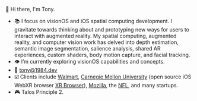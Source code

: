 👋 Hi there, I'm Tony.

- :books: I focus on visionOS and iOS spatial computing development. I gravitate towards thinking about and prototyping new ways for users to interact with augmented reality. My spatial computing, augmented reality, and computer vision work has delved into depth estimation, semantic image segmentation, salience analysis, shared AR experiences, custom shaders, body motion capture, and facial tracking.
- 👁️ I’m currently exploring visionOS capabilities and concepts.
- :email: tony@1984.dev
- :ballot_box_with_check: Clients include [Walmart](https://www.walmart.com), [Carnegie Mellon University](https://www.cmu.edu) (open source iOS WebXR browser [XR Browser](https://github.com/conix-center/XRBrowser)), [Mozilla](http://mozilla.org), the [NFL](https://www.nfl.com), and many startups.
- :video_game: Talos Principle 2.
